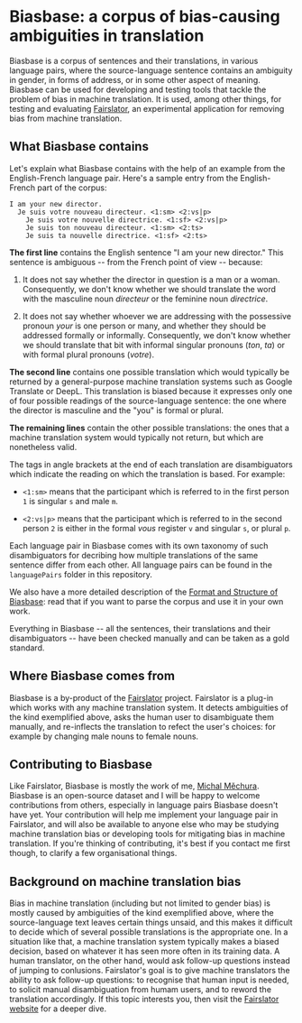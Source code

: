 # Biasbase: a corpus of bias-causing ambiguities in translation

Biasbase is a corpus of sentences and their translations, in various language pairs, where the source-language sentence contains an ambiguity in gender, in forms of address, or in some other aspect of meaning. Biasbase can be used for developing and testing tools that tackle the problem of bias in machine translation. It is used, among other things, for testing and evaluating [Fairslator](https://www.fairslator.com/), an experimental application for removing bias from machine translation.

## What Biasbase contains

Let's explain what Biasbase contains with the help of an example from the English-French language pair. Here's a sample entry from the English-French part of the corpus:

```
I am your new director.
  Je suis votre nouveau directeur. <1:sm> <2:vs|p>
    Je suis votre nouvelle directrice. <1:sf> <2:vs|p>
    Je suis ton nouveau directeur. <1:sm> <2:ts>
    Je suis ta nouvelle directrice. <1:sf> <2:ts>
```

**The first line** contains the English sentence "I am your new director." This sentence is ambiguous -- from the French point of view -- because:

1. It does not say whether the director in question is a man or a woman. Consequently, we don't know whether we should translate the word with the masculine noun *directeur* or the feminine noun *directrice*.

2. It does not say whether whoever we are addressing with the possessive pronoun *your* is one person or many, and whether they should be addressed formally or informally. Consequently, we don't know whether we should translate that bit with informal singular pronouns (*ton*, *ta*) or with formal plural pronouns (*votre*).

**The second line** contains one possible translation which would typically be returned by a general-purpose machine translation systems such as Google Translate or DeepL. This translation is biased because it expresses only one of four possible readings of the source-language sentence: the one where the director is masculine and the "you" is formal or plural.

**The remaining lines** contain the other possible translations: the ones that a machine translation system would typically not return, but which are nonetheless valid.

The tags in angle brackets at the end of each translation are disambiguators which indicate the reading on which the translation is based. For example:

- `<1:sm>` means that the participant which is referred to in the first person `1` is singular `s` and male `m`.

- `<2:vs|p>` means that the participant which is referred to in the second person `2` is either in the formal *vous* register `v` and singular `s`, or plural `p`.

Each language pair in Biasbase comes with its own taxonomy of such disambiguators for decribing how multiple translations of the same sentence differ from each other. All language pairs can be found in the `languagePairs` folder in this repository.

We also have a more detailed description of the [Format and Structure of Biasbase](format.md): read that if you want to parse the corpus and use it in your own work.

Everything in Biasbase -- all the sentences, their translations and their disambiguators -- have been checked manually and can be taken as a gold standard.

## Where Biasbase comes from

Biasbase is a by-product of the [Fairslator](https://www.fairslator.com/) project. Fairslator is a plug-in which works with any machine translation system. It detects ambiguities of the kind exemplified above, asks the human user to disambiguate them manually, and re-inflects the translation to refect the user's choices: for example by changing male nouns to female nouns.

## Contributing to Biasbase

Like Fairslator, Biasbase is mostly the work of me, [Michal Měchura](http://www.lexiconista.com/). Biasbase is an open-source dataset and I will be happy to welcome contributions from others, especially in language pairs Biasbase doesn't have yet. Your contribution will help me implement your language pair in Fairslator, and will also be available to anyone else who may be studying machine translation bias or developing tools for mitigating bias in machine translation. If you're thinking of contributing, it's best if you contact me first though, to clarify a few organisational things.

## Background on machine translation bias

Bias in machine translation (including but not limited to gender bias) is mostly caused by ambiguities of the kind exemplified above, where the source-language text leaves certain things unsaid, and this makes it difficult to decide which of several possible translations is the appropriate one. In a situation like that, a machine translation system typically makes a biased decision, based on whatever it has seen more often in its training data. A human translator, on the other hand, would ask follow-up questions instead of jumping to conlusions. Fairslator's goal is to give machine translators the ability to ask follow-up questions: to recognise that human input is needed, to solicit manual disambiguation from humam users, and to reword the translation accordingly. If this topic interests you, then visit the [Fairslator website](https://www.fairslator.com/) for a deeper dive.
